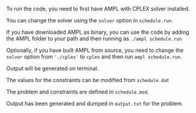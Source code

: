 To run the code, you need to first have AMPL with CPLEX solver installed.

You can change the solver using the `solver` option in `schedule.run`.

If you have downloaded AMPL as binary, you can use the code by adding the AMPL folder to your path and then running as `./ampl schedule.run`

Optionally, if you have built AMPL from source, you need to change the `solver` option from
`'./cplex'` to `cplex` and then run `ampl schedule.run`.

Output will be generated on terminal.


The values for the constraints can be modified from `schedule.dat`

The problem and constraints are defined in `schedule.mod`.

Output has been generated and dumped in `output.txt` for the problem.
